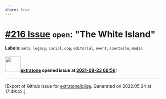 ```yaml
---
share: true
---
```

# [\#216 Issue](https://github.com/extratone/bilge/issues/216) `open`: "The White Island"
**Labels**: `meta`, `legacy`, `social`, `oop`, `editorial`, `event`, `spectacle`, `media`


#### <img src="https://avatars.githubusercontent.com/u/43663476?u=5047287ff0b8c3ce7f7e5858d204c9b3e57d8e44&v=4" width="50">[extratone](https://github.com/extratone) opened issue at [2021-08-23 09:56](https://github.com/extratone/bilge/issues/216):






-------------------------------------------------------------------------------



[Export of Github issue for [extratone/bilge](https://github.com/extratone/bilge). Generated on 2022.05.04 at 17:49:42.]
